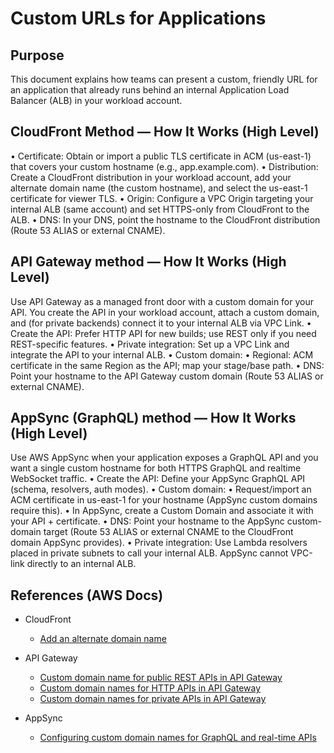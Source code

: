 # Custom URLs for Applications

## Purpose

This document explains how teams can present a custom, friendly URL for an application that already runs behind an internal Application Load Balancer (ALB) in your workload account.

## CloudFront Method — How It Works (High Level)

   • Certificate: Obtain or import a public TLS certificate in ACM (us-east-1) that covers your custom hostname (e.g., app.example.com).
   • Distribution: Create a CloudFront distribution in your workload account, add your alternate domain name (the custom hostname), and select the us-east-1 certificate for viewer TLS.
   • Origin: Configure a VPC Origin targeting your internal ALB (same account) and set HTTPS-only from CloudFront to the ALB.
   • DNS: In your DNS, point the hostname to the CloudFront distribution (Route 53 ALIAS or external CNAME).

## API Gateway method — How It Works (High Level)

Use API Gateway as a managed front door with a custom domain for your API. You create the API in your workload account, attach a custom domain, and (for private backends) connect it to your internal ALB via VPC Link.
 • Create the API: Prefer HTTP API for new builds; use REST only if you need REST-specific features.
 • Private integration: Set up a VPC Link and integrate the API to your internal ALB.
 • Custom domain:
 • Regional: ACM certificate in the same Region as the API; map your stage/base path.
 • DNS: Point your hostname to the API Gateway custom domain (Route 53 ALIAS or external CNAME).

## AppSync (GraphQL) method — How It Works (High Level)

Use AWS AppSync when your application exposes a GraphQL API and you want a single custom hostname for both HTTPS GraphQL and realtime WebSocket traffic.
 • Create the API: Define your AppSync GraphQL API (schema, resolvers, auth modes).
 • Custom domain:
 • Request/import an ACM certificate in us-east-1 for your hostname (AppSync custom domains require this).
 • In AppSync, create a Custom Domain and associate it with your API + certificate.
 • DNS: Point your hostname to the AppSync custom-domain target (Route 53 ALIAS or external CNAME to the CloudFront domain AppSync provides).
 • Private integration: Use Lambda resolvers placed in private subnets to call your internal ALB. AppSync cannot VPC-link directly to an internal ALB.

## References (AWS Docs)

- CloudFront
  - [Add an alternate domain name](https://docs.aws.amazon.com/AmazonCloudFront/latest/DeveloperGuide/CreatingCNAME.html)

- API Gateway
  - [Custom domain name for public REST APIs in API Gateway](https://docs.aws.amazon.com/apigateway/latest/developerguide/how-to-custom-domains.html)
  - [Custom domain names for HTTP APIs in API Gateway](https://docs.aws.amazon.com/apigateway/latest/developerguide/http-api-custom-domain-names.html)
  - [Custom domain names for private APIs in API Gateway](https://docs.aws.amazon.com/apigateway/latest/developerguide/apigateway-private-custom-domains.html)

- AppSync
  - [Configuring custom domain names for GraphQL and real-time APIs](https://docs.aws.amazon.com/appsync/latest/devguide/custom-domain-name.html)
